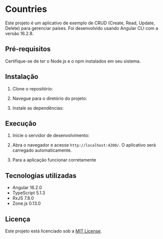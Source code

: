 # Countries

Este projeto é um aplicativo de exemplo de CRUD (Create, Read, Update, Delete) para gerenciar países. Foi desenvolvido usando Angular CLI com a versão 16.2.8.

## Pré-requisitos

Certifique-se de ter o Node.js e o npm instalados em seu sistema.

## Instalação

1. Clone o repositório:

2. Navegue para o diretório do projeto:

3. Instale as dependências:

## Execução

1. Inicie o servidor de desenvolvimento:

2. Abra o navegador e acesse `http://localhost:4200/`. O aplicativo será carregado automaticamente.

3. Para a aplicação funcionar corretamente 

## Tecnologias utilizadas

- Angular 16.2.0
- TypeScript 5.1.3
- RxJS 7.8.0
- Zone.js 0.13.0

## Licença

Este projeto está licenciado sob a [MIT License](LICENSE).
